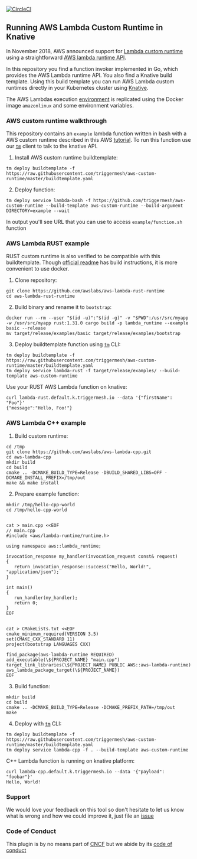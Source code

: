 [![CircleCI](https://circleci.com/gh/triggermesh/aws-custom-runtime.svg?style=shield)](https://circleci.com/gh/triggermesh/aws-custom-runtime)

## Running AWS Lambda Custom Runtime in Knative

In November 2018, AWS announced support for [Lambda custom runtime](https://aws.amazon.com/about-aws/whats-new/2018/11/aws-lambda-now-supports-custom-runtimes-and-layers/) using a straightforward [AWS lambda runtime API](https://docs.aws.amazon.com/lambda/latest/dg/runtimes-api.html).

In this repository you find a function invoker implemented in Go, which provides the AWS Lambda runtime API. You also find a Knative build template. Using this build template you can run AWS Lambda custom runtimes directly in your Kubernetes cluster using [Knative](https://github.com/knative).

The AWS Lambdas execution [environment](https://docs.aws.amazon.com/lambda/latest/dg/current-supported-versions.html) is replicated using the Docker image `amazonlinux` and some environment variables.

### AWS custom runtime walkthrough

This repository contains an `example` lambda function written in bash with a AWS custom runtime described in this AWS [tutorial](https://docs.aws.amazon.com/lambda/latest/dg/runtimes-walkthrough.html). To run this function use our [`tm`](https://github.com/triggermesh/tm) client to talk to the knative API.

1. Install AWS custom runtime buildtemplate:
```
tm deploy buildtemplate -f https://raw.githubusercontent.com/triggermesh/aws-custom-runtime/master/buildtemplate.yaml
```

2. Deploy function:
```
tm deploy service lambda-bash -f https://github.com/triggermesh/aws-custom-runtime --build-template aws-custom-runtime --build-argument DIRECTORY=example --wait
```

In output you'll see URL that you can use to access `example/function.sh` function


### AWS Lambda RUST example

RUST custom runtime is also verified to be compatible with this buildtemplate. Though [official readme](https://github.com/awslabs/aws-lambda-rust-runtime) has build instructions, it is more convenient to use docker.

1. Clone repository:
```
git clone https://github.com/awslabs/aws-lambda-rust-runtime
cd aws-lambda-rust-runtime
```

2. Build binary and rename it to `bootstrap`:
```
docker run --rm --user "$(id -u)":"$(id -g)" -v "$PWD":/usr/src/myapp -w /usr/src/myapp rust:1.31.0 cargo build -p lambda_runtime --example basic --release
mv target/release/examples/basic target/release/examples/bootstrap
```

3. Deploy buildtemplate function using [`tm`](https://github.com/triggermesh/tm) CLI:
```
tm deploy buildtemplate -f https://raw.githubusercontent.com/triggermesh/aws-custom-runtime/master/buildtemplate.yaml
tm deploy service lambda-rust -f target/release/examples/ --build-template aws-custom-runtime
```

Use your RUST AWS Lambda function on knative:

```
curl lambda-rust.default.k.triggermesh.io --data '{"firstName": "Foo"}'
{"message":"Hello, Foo!"}
```

### AWS Lambda C++ example

1. Build custom runtime:
```
cd /tmp
git clone https://github.com/awslabs/aws-lambda-cpp.git
cd aws-lambda-cpp
mkdir build
cd build
cmake .. -DCMAKE_BUILD_TYPE=Release -DBUILD_SHARED_LIBS=OFF -DCMAKE_INSTALL_PREFIX=/tmp/out
make && make install
```

2. Prepare example function:
```
mkdir /tmp/hello-cpp-world
cd /tmp/hello-cpp-world


cat > main.cpp <<EOF
// main.cpp
#include <aws/lambda-runtime/runtime.h>

using namespace aws::lambda_runtime;

invocation_response my_handler(invocation_request const& request)
{
   return invocation_response::success("Hello, World!", "application/json");
}

int main()
{
   run_handler(my_handler);
   return 0;
}
EOF


cat > CMakeLists.txt <<EOF
cmake_minimum_required(VERSION 3.5)
set(CMAKE_CXX_STANDARD 11)
project(bootstrap LANGUAGES CXX)

find_package(aws-lambda-runtime REQUIRED)
add_executable(\${PROJECT_NAME} "main.cpp")
target_link_libraries(\${PROJECT_NAME} PUBLIC AWS::aws-lambda-runtime)
aws_lambda_package_target(\${PROJECT_NAME})
EOF
```

3. Build function:
```
mkdir build
cd build
cmake .. -DCMAKE_BUILD_TYPE=Release -DCMAKE_PREFIX_PATH=/tmp/out
make
```

4. Deploy with [`tm`](https://github.com/triggermesh/tm) CLI:
```
tm deploy buildtemplate -f https://raw.githubusercontent.com/triggermesh/aws-custom-runtime/master/buildtemplate.yaml
tm deploy service lambda-cpp -f . --build-template aws-custom-runtime
```

C++ Lambda function is running on knative platform:
```
curl lambda-cpp.default.k.triggermesh.io --data '{"payload": "foobar"}'
Hello, World!
```


### Support

We would love your feedback on this tool so don't hesitate to let us know what is wrong and how we could improve it, just file an [issue](https://github.com/triggermesh/aws-custom-runtime/issues/new)

### Code of Conduct

This plugin is by no means part of [CNCF](https://www.cncf.io/) but we abide by its [code of conduct](https://github.com/cncf/foundation/blob/master/code-of-conduct.md)
